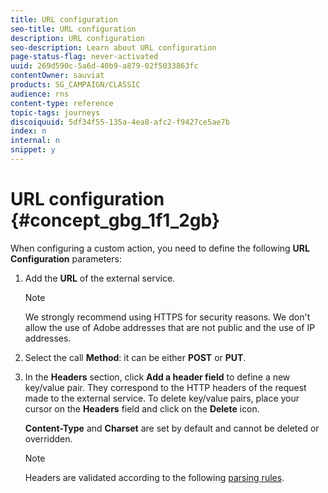 ```yaml
---
title: URL configuration
seo-title: URL configuration
description: URL configuration
seo-description: Learn about URL configuration
page-status-flag: never-activated
uuid: 269d590c-5a6d-40b9-a879-02f5033863fc
contentOwner: sauviat
products: SG_CAMPAIGN/CLASSIC
audience: rns
content-type: reference
topic-tags: journeys
discoiquuid: 5df34f55-135a-4ea8-afc2-f9427ce5ae7b
index: n
internal: n
snippet: y
---
```


# URL configuration {#concept_gbg_1f1_2gb}

When configuring a custom action, you need to define the following **URL Configuration** parameters:

1. Add the **URL** of the external service.

    >[!NOTE]
    >
    >We strongly recommend using HTTPS for security reasons. We don't allow the use of Adobe addresses that are not public and the use of IP addresses.

1. Select the call **Method**: it can be either **POST** or **PUT**.
1. In the **Headers** section, click **Add a header field** to define a new key/value pair. They correspond to the HTTP headers of the request made to the external service. To delete key/value pairs, place your cursor on the **Headers** field and click on the **Delete** icon.

    **Content-Type** and **Charset** are set by default and cannot be deleted or overridden.

    >[!NOTE]
    >
    >Headers are validated according to the following [parsing rules](https://tools.ietf.org/html/rfc7230#section-3.2.4).
